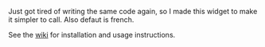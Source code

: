 Just got tired of writing the same code again, so I made this widget to make it simpler to call. Also defaut is french.

See the [wiki](https://github.com/jovidal195/datewidgetjs/wiki) for installation and usage instructions.
